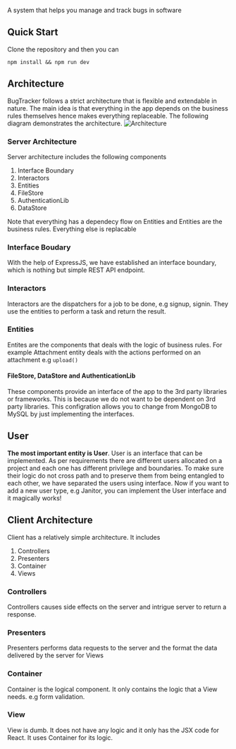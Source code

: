 A system that helps you manage and track bugs in software

## Quick Start
Clone the repository and then you can
```
npm install && npm run dev
```
## Architecture
BugTracker follows a strict architecture that is flexible and extendable in nature. The main idea is that everything in the app depends on the business rules themselves hence makes everything replaceable. The following diagram demonstrates the architecture.
![Architecture](https://user-images.githubusercontent.com/40364018/116463939-50f88a80-a839-11eb-86a9-f54330bbf202.png)

### Server Architecture
Server architecture includes the following components

1. Interface Boundary
2. Interactors
3. Entities
4. FileStore
5. AuthenticationLib
6. DataStore

Note that everything has a dependecy flow on Entities and Entities are the business rules. Everything else is replacable

### Interface Boudary
With the help of ExpressJS, we have established an interface boundary, which is nothing but simple REST API endpoint.
### Interactors
Interactors are the dispatchers for a job to be done, e.g signup, signin. They use the entities to perform a task and return the result.
### Entities
Entites are the components that deals with the logic of business rules. For example Attachment entity deals with the actions performed on an attachment e.g `upload()`
#### FileStore, DataStore and AuthenticationLib
These components provide an interface of the app to the 3rd party libraries or frameworks. This is because we do not want to be dependent on 3rd party libraries. This configration allows you to change from MongoDB to MySQL by just implementing the interfaces.
## User
**The most important entity is User**. User is an interface that can be implemented. As per requirements there are different users allocated on a project and each one has different privilege and boundaries. To make sure their logic do not cross path and to preserve them from being entangled to each other, we have separated the users using interface. Now if you want to add a new user type, e.g Janitor, you can implement the User interface and it magically works!
## Client Architecture
Client has a relatively simple architecture. It includes

1. Controllers
2. Presenters
3. Container
4. Views

### Controllers
Controllers causes side effects on the server and intrigue server to return a response.
### Presenters
Presenters performs data requests to the server and the format the data delivered by the server for Views
### Container
Container is the logical component. It only contains the logic that a View needs. e.g form validation.
### View
View is dumb. It does not have any logic and it only has the JSX code for React. It uses Container for its logic.

